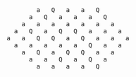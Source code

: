 <pre>
        a   Q   a   a   Q        
      a   Q   a   a   a   Q      
    a   a   a   a   a   a   a    
  a   Q   a   Q   Q   a   a   a  
a   a   Q   Q   a   Q   a   a   a
  a   a   a   a   a   Q   a   a  
    a   Q   a   Q   Q   a   a    
      a   a   Q   a   Q   a      
        a   a   a   a   Q        
</pre>
